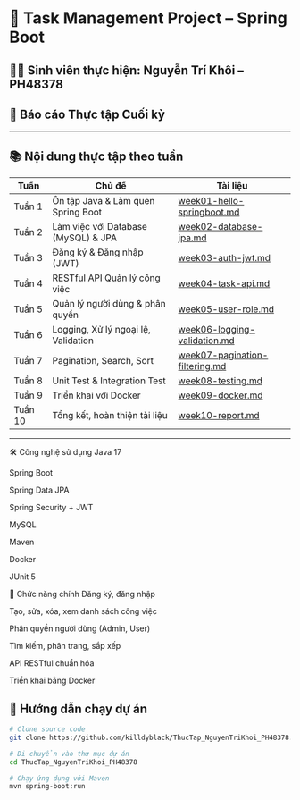 # 📌 Task Management Project – Spring Boot

## 👨‍💻 Sinh viên thực hiện: Nguyễn Trí Khôi – PH48378  
## 📝 Báo cáo Thực tập Cuối kỳ

---

## 📚 Nội dung thực tập theo tuần

| Tuần | Chủ đề | Tài liệu |
|------|--------|----------|
| Tuần 1 | Ôn tập Java & Làm quen Spring Boot | [week01-hello-springboot.md](./docs/week01-hello-springboot.md) |
| Tuần 2 | Làm việc với Database (MySQL) & JPA | [week02-database-jpa.md](./docs/week02-database-jpa.md) |
| Tuần 3 | Đăng ký & Đăng nhập (JWT) | [week03-auth-jwt.md](./docs/week03-Authentication.md) |
| Tuần 4 | RESTful API Quản lý công việc | [week04-task-api.md](./docs/week04-restfull-api-task.md) |
| Tuần 5 | Quản lý người dùng & phân quyền | [week05-user-role.md](./docs/week05-user-management-authorization.md) |
| Tuần 6 | Logging, Xử lý ngoại lệ, Validation | [week06-logging-validation.md](./docs/week06-logging-exception-handling-validationy.md) |
| Tuần 7 | Pagination, Search, Sort | [week07-pagination-filtering.md](./docs/week07-Pagination-Sorting-Filtering.md) |
| Tuần 8 | Unit Test & Integration Test | [week08-testing.md](./docs/week08-unittest-integration-test.md) |
| Tuần 9 | Triển khai với Docker | [week09-docker.md](./docs/week09-docker.md) |
| Tuần 10 | Tổng kết, hoàn thiện tài liệu | [week10-report.md](./docs/week10-report.md) |

---

🛠️ Công nghệ sử dụng
Java 17

Spring Boot

Spring Data JPA

Spring Security + JWT

MySQL

Maven

Docker

JUnit 5

📌 Chức năng chính
Đăng ký, đăng nhập

Tạo, sửa, xóa, xem danh sách công việc

Phân quyền người dùng (Admin, User)

Tìm kiếm, phân trang, sắp xếp

API RESTful chuẩn hóa

Triển khai bằng Docker

## 🚀 Hướng dẫn chạy dự án

```bash
# Clone source code
git clone https://github.com/killdyblack/ThucTap_NguyenTriKhoi_PH48378.git

# Di chuyển vào thư mục dự án
cd ThucTap_NguyenTriKhoi_PH48378

# Chạy ứng dụng với Maven
mvn spring-boot:run

 